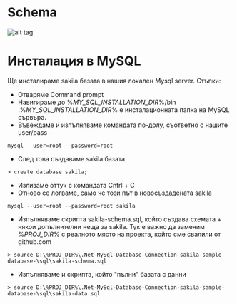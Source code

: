 # Schema
![alt tag](https://raw.githubusercontent.com/Obrelix/.Net-MySql-Database-Connection-sakila-sample-database-/master/Schema/saqila.PNG)

# Инсталация в MySQL 

Ще инсталираме sakila базата в нашия локален Mysql server. Стъпки:
- Отваряме Command prompt 
- Навигираме до %*MY_SQL_INSTALLATION_DIR*%/bin .%*MY_SQL_INSTALLATION_DIR*% e инсталационната папка на MySQL сървъра.
- Въвеждаме и изпълняваме командата по-долу, съответно с нашите user/pass
```
mysql --user=root --password=root
```
- След това създаваме sakila базата
```
> create database sakila;
```
- Излизаме оттук с командата Cntrl + C
- Отново се логваме, само че този път в новосъздадената sakila
```
mysql --user=root --password=root sakila
```
- Изпълняваме скрипта sakila-schema.sql, който създава схемата + някои допълнителни неща за sakila. Тук е важно да заменим %*PROJ_DIR*% с реалното място на проекта, който сме свалили от github.com
```
> source D:\%PROJ_DIR%\.Net-MySql-Database-Connection-sakila-sample-database-\sql\sakila-schema.sql
```
- Изпълняваме и скрипта, който "пълни" базата с данни
```
> source D:\%PROJ_DIR%\.Net-MySql-Database-Connection-sakila-sample-database-\sql\sakila-data.sql
```